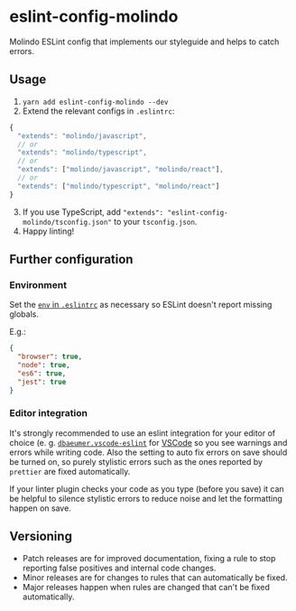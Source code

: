 # eslint-config-molindo

Molindo ESLint config that implements our styleguide and helps to catch errors.

## Usage

1. `yarn add eslint-config-molindo --dev`
2. Extend the relevant configs in `.eslintrc`:

```js
{
  "extends": "molindo/javascript",
  // or
  "extends": "molindo/typescript",
  // or
  "extends": ["molindo/javascript", "molindo/react"],
  // or
  "extends": ["molindo/typescript", "molindo/react"]
}
```

3. If you use TypeScript, add `"extends": "eslint-config-molindo/tsconfig.json"` to your `tsconfig.json`.
4. Happy linting!

## Further configuration

### Environment

Set the [`env` in `.eslintrc`](https://eslint.org/docs/user-guide/configuring#specifying-environments) as necessary so ESLint doesn't report missing globals.
 
E.g.:

```json
{
  "browser": true,
  "node": true,
  "es6": true,
  "jest": true
}
```

### Editor integration

It's strongly recommended to use an eslint integration for your editor of choice (e. g. [`dbaeumer.vscode-eslint`](https://marketplace.visualstudio.com/items?itemName=dbaeumer.vscode-eslint) for [VSCode](https://code.visualstudio.com/) so you see warnings and errors while writing code. Also the setting to auto fix errors on save should be turned on, so purely stylistic errors such as the ones reported by `prettier` are fixed automatically.

If your linter plugin checks your code as you type (before you save) it can be helpful to silence stylistic errors to reduce noise and let the formatting happen on save.

## Versioning

 - Patch releases are for improved documentation, fixing a rule to stop reporting false positives and internal code changes.
 - Minor releases are for changes to rules that can automatically be fixed.
 - Major releases happen when rules are changed that can't be fixed automatically.
